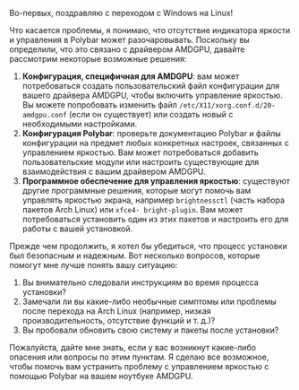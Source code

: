 Во-первых, поздравляю с переходом с Windows на Linux!

Что касается проблемы, я понимаю, что отсутствие индикатора яркости и управления в Polybar может
разочаровывать. Поскольку вы определили, что это связано с драйвером AMDGPU, давайте рассмотрим некоторые возможные
решения:

1. **Конфигурация, специфичная для AMDGPU**: вам может потребоваться создать пользовательский файл конфигурации для вашего драйвера AMDGPU, чтобы
включить управление яркостью. Вы можете попробовать изменить файл `/etc/X11/xorg.conf.d/20-amdgpu.conf` (если он существует) или
создать новый с необходимыми настройками.
2. **Конфигурация Polybar**: проверьте документацию Polybar и файлы конфигурации на предмет любых конкретных настроек,
связанных с управлением яркостью. Вам может потребоваться добавить пользовательские модули или настроить существующие для взаимодействия с вашим
драйвером AMDGPU.
3. **Программное обеспечение для управления яркостью**: существуют другие программные решения, которые могут помочь вам управлять яркостью экрана, например `brightnessctl` (часть набора пакетов Arch Linux) или `xfce4- bright-plugin`. Вам может потребоваться установить один из этих пакетов и настроить его для работы с вашей установкой.

Прежде чем продолжить, я хотел бы убедиться, что процесс установки был безопасным и надежным. Вот несколько вопросов, которые помогут мне лучше понять вашу ситуацию:

1. Вы внимательно следовали инструкциям во время процесса установки?
2. Замечали ли вы какие-либо необычные симптомы или проблемы после перехода на Arch Linux (например, низкая производительность, отсутствие функций и т. д.)?
3. Вы пробовали обновить свою систему и пакеты после установки?

Пожалуйста, дайте мне знать, если у вас возникнут какие-либо опасения или вопросы по этим пунктам. Я сделаю все возможное, чтобы помочь вам устранить проблему с управлением яркостью с помощью Polybar на вашем ноутбуке AMDGPU.

